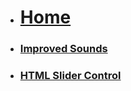 <!-- docs/_sidebar.md -->

* [<h1>Home</h1>](/)
* [<h3>Improved Sounds</h3>](code17/D/Resit_D.md)
* [<h3>HTML Slider Control</h3>](code17/E/Resit_E.md)
  
